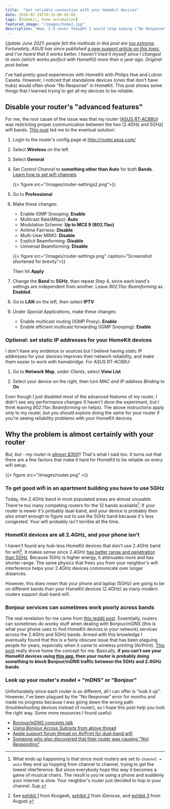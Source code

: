 ```yaml
---
title:  "Get reliable connection with your HomeKit devices"
date: 2018-02-19T19:33:06-05:00
tags: [homekit, home automation]
featured_image: "/images/home2.jpg"
description: "Wow, I'd never thought I would stop seeing \"No Response\""
---
```


*Update June 2021: people felt the methods in this post are [too extreme](https://www.reddit.com/r/HomeKit/comments/b72vii/how_i_completely_fixed_not_responding/). Fortunately, ASUS has since published [a new support article on this topic](https://www.asus.com/support/FAQ/1042475/), and I've heard that it works better. I haven't tried it myself since I changed to eero (which works perfect with HomeKit) more than a year ago. Original post below.*

I've had pretty good experiences with HomeKit with Philips Hue and Lutron Caseta. However, I noticed that standalone devices (ones that don't have hubs) would often show "No Response" in HomeKit. This post shows some things that I learned trying to get all my devices to be reliable.

<!--more-->

## Disable your router's "advanced features"

For me, the root cause of the issue was that my router ([ASUS RT-AC88U](http://a.co/16d0YZQ)) was restricting proper communication between the two (2.4GHz and 5GHz) wifi bands. [This post](http://www.seriouslytrivial.com/2017/11/17/asus-rt-ac88u-wifi-and-airprint-wireless-printer-problem-solution/) led me to the eventual solution:

1. Login to the router's config page at http://router.asus.com/

1. Select **Wireless** on the left

1. Select **General**

1. Set *Control Channel* to **something other than Auto** for both **Bands**. [Learn how to set wifi channels](https://iihelp.iinet.net.au/Improving_WiFi_Signal_and_Changing_Channels)

    {{< figure src="/images/router-settings2.png">}}

1. Go to  **Professional**

1. Make these changes:
    - Enable IGMP Snooping: **Enable**
    - Multicast Rate(Mbps): **Auto**
    - Modulation Scheme: **Up to MCS 9 (802.11ac)**
    - Airtime Fairness: **Disable**
    - Multi-User MIMO: **Disable**
    - Explicit Beamforming: **Disable**
    - Universal Beamforming: **Disable**

    {{< figure src="/images/router-settings.png" caption="Screenshot shortened for brevity">}}

    Then hit **Apply**

1. Change the **Band** to **5GHz**, then repeat Step 4, since each band's settings are independent from another. Leave *802.11ac Beamforming* as **Enabled**.

1. Go to **LAN** on the left, then select **IPTV**

1. Under *Special Applications*, make these changes:
    - Enable multicast routing (IGMP Proxy): **Enable**
    - Enable efficient multicast forwarding (IGMP Snooping): **Enable**

### Optional: set static IP addresses for your HomeKit devices

I don't have any evidence or sources but I believe having static IP addresses for your devices improves their network reliability, and make them easier to work with homebridge. For ASUS RT-AC88U:

1. Go to **Network Map**, under *Clients*, select **View List**

1. Select your device on the right, then turn *MAC and IP address Binding* to **On**

Even though I just disabled most of the advanced features of my router, I didn't see any performance changes (I haven't done the experiment, but I think leaving *802.11ac Beamforming* on helps). The above instructions apply only to my router, but you should explore doing the same for your router if you're seeing reliability problems with your HomeKit devices.

## Why the problem is almost certainly with your router

*But, but - my router is [almost $300](http://a.co/16d0YZQ)!!* That's what I said too. It turns out that there are a few factors that make it hard for HomeKit to be reliable on every wifi setup.

{{< figure src="/images/router.png" >}}

### To get good wifi in an apartment building you have to use 5GHz

Today, the 2.4GHz band in most populated areas are almost unusable. There're too many competing routers for the 12 bands available[^1]. If your router is newer it's probably dual-band, and your device is probably then also smart enough to figure out to use the 5GHz band because it's less congested. Your wifi probably isn't terrible all the time.

[^1]: What ends up happening is that since most routers are set to `channel = auto` they end up hopping from channel to channel, trying to get the lowest interference. But since everybody hops this way it becomes a game of musical chairs. The result is you're using a phone and suddenly your internet is slow. Your neighbor's router just decided to hop in your channel. Sup.

### HomeKit devices are all 2.4GHz, and your phone isn't

I haven't found any hub-less HomeKit devices that don't use 2.4GHz band for wifi[^2]. It makes sense since 2.4GHz [has better range and penetration than 5GHz](https://physics.stackexchange.com/questions/135033/why-do-2-4gHz-frequencies-offer-greater-range-than-5GHz-routers). Because 5GHz is higher energy, it attenuates more and has shorter range. The same physics that frees you from your neighbor's wifi interference helps your 2.4GHz devices communicate over longer distances.

[^2]: See [exhibit 1](https://www.koogeek.com/p-p1.html) from Koogeek, [exhibit 2](http://a.co/cvCLoSz) from iDevices, and [exhibit 3](http://support.august.com/customer/en/portal/articles/2167876-setting-up-august-connect?b_id=10919&) from August.

However, this does mean that your phone and laptop (5GHz) are going to be on different bands than your HomeKit devices (2.4GHz) as many modern routers support dual-band wifi.

### Bonjour services can sometimes work poorly across bands

The real revelation for me came from [this reddit post](https://www.reddit.com/r/HomeKit/comments/7x58n1/device_crashing_from_5GHz_wifi/du5qo12/). Essentially, routers can sometimes do wonky stuff when dealing with Bonjour/mDNS (this is what your phone uses to find HomeKit devices in your network) services across the 2.4GHz and 5GHz bands. Armed with this knowledge I eventually found that this is a fairly obscure issue that has been plaguing people for years, especially when it came to wireless printing (AirPrint). [This post](http://cyberelk.net/tim/2014/02/11/dual-band-routers-vs-mdns/) really drove home the concept for me. Basically, **if you can't see your HomeKit devices using [this app](https://itunes.apple.com/us/app/discovery-dns-sd-browser/id305441017?mt=8), then your router is probably doing something to block Bonjour/mDNS traffic between the 5GHz and 2.4GHz bands**.

### Look up your router's model + "mDNS" or "Bonjour"

Unfortunately since each router is so different, all I can offer is "look it up". However, I've been plagued by the "No Response" error for months and made no progress because I was going down the wrong path (troubleshooting devices instead of router), so I hope this post help you look the right way. Some more resources I found useful:

- [Bonjour/mDNS concepts talk](https://forum.opnsense.org/index.php?topic=3368.0)
- [*Using Bonjour Across Subnets* from above thread](https://kb.acronis.com/sites/default/files/content/2013/01/39490/wanbonjour_1.pdf)
- [Apple support forum thread on AirPrint for dual-band wifi](https://discussions.apple.com/thread/7139057)
- [Someone who also discovered that their router was causing "Not Responding"](https://github.com/nfarina/homebridge/issues/862)
